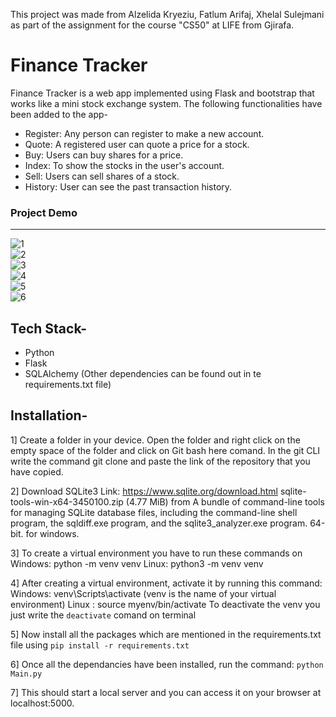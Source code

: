 This project was made from Alzelida Kryeziu, Fatlum Arifaj, Xhelal Sulejmani as part of the assignment for the course "CS50" at LIFE from Gjirafa.

# Finance Tracker

Finance Tracker is a web app implemented using Flask and bootstrap that works like a mini stock exchange system. The following functionalities have been added to the app-

- Register: Any person can register to make a new account.
- Quote: A registered user can quote a price for a stock.
- Buy: Users can buy shares for a price.
- Index: To show the stocks in the user's account.
- Sell: Users can sell shares of a stock.
- History: User can see the past transaction history.

### Project Demo

<hr/>

![1](https://user-images.githubusercontent.com/43414928/79959356-acaf6b80-84a1-11ea-88b1-721e18ebdcef.png)
<br/>
![2](https://user-images.githubusercontent.com/43414928/79959291-95707e00-84a1-11ea-8cf1-0bb32cc4b496.png)
<br/>
![3](https://user-images.githubusercontent.com/43414928/79959295-973a4180-84a1-11ea-8ede-eeb86f41f739.png)
<br/>
![4](https://user-images.githubusercontent.com/43414928/79959314-9acdc880-84a1-11ea-9cbc-cf7685ef91f7.png)
<br/>
![5](https://user-images.githubusercontent.com/43414928/79959301-99040500-84a1-11ea-8f6b-50b7ff866c83.png)
<br/>
![6](https://user-images.githubusercontent.com/43414928/79959312-9acdc880-84a1-11ea-8a37-3a69d21e374f.png)


## Tech Stack-

* Python
* Flask
* SQLAlchemy
(Other dependencies can be found out in te requirements.txt file)

## Installation-

1] Create a folder in your device. Open the folder and right click on the empty space of the folder and click on Git bash here comand. In the git CLI write the command git clone and paste the link of the repository that you have copied.

2] Download SQLite3 Link: https://www.sqlite.org/download.html sqlite-tools-win-x64-3450100.zip (4.77 MiB) from A bundle of command-line tools for managing SQLite database files, including the command-line shell program, the sqldiff.exe program, and the sqlite3_analyzer.exe program. 64-bit. for windows.

3] To create a virtual environment you have to run these commands on Windows: python -m venv venv
Linux: python3 -m venv venv

4] After creating a virtual environment, activate it by running this command: 
Windows: venv\Scripts\activate (venv is the name of your virtual environment)
Linux : source myenv/bin/activate
To deactivate the venv you just write the `deactivate` comand on terminal

5] Now install all the packages which are mentioned in the requirements.txt file using `pip install -r requirements.txt`

6] Once all the dependancies have been installed, run the command: `python Main.py`

7] This should start a local server and you can access it on your browser at localhost:5000.
